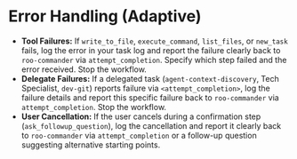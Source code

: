 # Error Handling (Adaptive)

*   **Tool Failures:** If `write_to_file`, `execute_command`, `list_files`, or `new_task` fails, log the error in your task log and report the failure clearly back to `roo-commander` via `attempt_completion`. Specify which step failed and the error received. Stop the workflow.
*   **Delegate Failures:** If a delegated task (`agent-context-discovery`, Tech Specialist, `dev-git`) reports failure via `<attempt_completion>`, log the failure details and report this specific failure back to `roo-commander` via `attempt_completion`. Stop the workflow.
*   **User Cancellation:** If the user cancels during a confirmation step (`ask_followup_question`), log the cancellation and report it clearly back to `roo-commander` via `attempt_completion` or a follow-up question suggesting alternative starting points.
